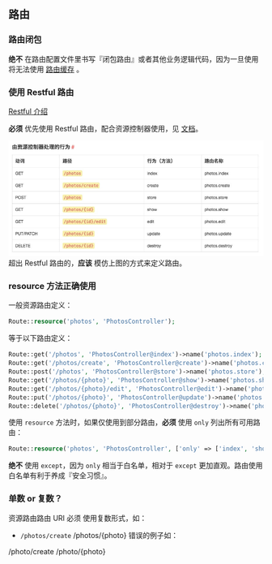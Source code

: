 ## 路由

### 路由闭包

**绝不** 在路由配置文件里书写『闭包路由』或者其他业务逻辑代码，因为一旦使用将无法使用 [路由缓存](http://d.laravel-china.org/docs/5.5/controllers#route-caching) 。

### 使用 Restful 路由

[Restful 介绍](http://www.ruanyifeng.com/blog/2014/05/restful_api)

**必须** 优先使用 Restful 路由，配合资源控制器使用，见 [文档](http://d.laravel-china.org/docs/5.5/controllers#RESTful-%E8%B5%84%E6%BA%90%E6%8E%A7%E5%88%B6%E5%99%A8)。

![](/assets/09GHC72ygP.png)
超出 Restful 路由的，**应该** 模仿上图的方式来定义路由。

### resource 方法正确使用

一般资源路由定义：
``` php
Route::resource('photos', 'PhotosController');
```

等于以下路由定义：
``` php
Route::get('/photos', 'PhotosController@index')->name('photos.index');
Route::get('/photos/create', 'PhotosController@create')->name('photos.create');
Route::post('/photos', 'PhotosController@store')->name('photos.store');
Route::get('/photos/{photo}', 'PhotosController@show')->name('photos.show');
Route::get('/photos/{photo}/edit', 'PhotosController@edit')->name('photos.edit');
Route::put('/photos/{photo}', 'PhotosController@update')->name('photos.update');
Route::delete('/photos/{photo}', 'PhotosController@destroy')->name('photos.destroy');
```

使用 `resource` 方法时，如果仅使用到部分路由，**必须** 使用 `only` 列出所有可用路由：
``` php
Route::resource('photos', 'PhotosController', ['only' => ['index', 'show']]);
```

**绝不** 使用 `except`，因为 `only` 相当于白名单，相对于 `except` 更加直观。路由使用白名单有利于养成『安全习惯』。

### 单数 or 复数？

资源路由路由 URI 必须 使用复数形式，如：

- `/photos/create`
/photos/{photo}
错误的例子如：

/photo/create
/photo/{photo}

